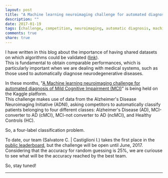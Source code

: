 ```yaml
---
layout: post
title: "A Machine learning neuroimaging challenge for automated diagnosis of MCI"
description: ""
date: 2017-01-19
tags: [challenge, competition, neuroimaging, automatic diagnosis, machine learning, artificial intelligence, alzheimer, mild cognitive impairment]
comments: true
share: true
---
```


I have written in this blog about the importance of having shared datasets on which algorithms could be validated (<a href="https://christiansalvatore.github.io/2016-10-21/automatic-diagnosis-AD/" target="_blank">link</a>).
<br>This is fundamental to obtain comparable performances, which is particularly important when we are dealing with medical systems, such as those used to automatically diagnose neurodegenerative diseases.

In these months, "<a href="https://inclass.kaggle.com/c/mci-prediction">A Machine learning neuroimaging challenge for automated diagnosis of Mild Cognitive Impairment (MCI)</a>" is being held on the Kaggle platform.
<br>This challenge makes use of data from the Alzheimer's Disease Neuroimaging Initiative (ADNI), asking competitors to automatically classify patients belonging to four different classes: Alzheimer's Disease (AD), MCI-converter to AD (cMCI), MCI-not converter to AD (ncMCI), and Healthy Controls (HC).

So, a four-label classification problem.

To date, our team (Salvatore C. | Castiglioni I.) takes the first place in the <a href="https://inclass.kaggle.com/c/mci-prediction/leaderboard">public leaderboard</a>, but the challenge will be open until June, 2017.
Considering that the accuracy for random guessing is 25%, we are curiouse to see what will be the accuracy reached by the best team.

So, stay tuned!

---
